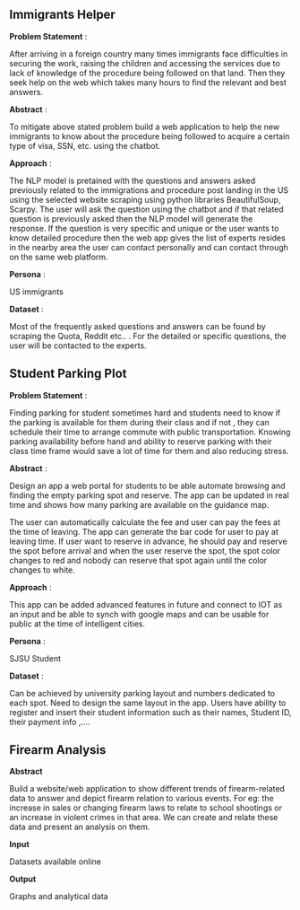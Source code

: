 
## Immigrants Helper

**Problem Statement** : 

After arriving in a foreign country many times immigrants face difficulties in securing the work, raising the children and accessing the services due to lack of knowledge of the procedure being followed on that land. Then they seek help on the web which takes many hours to find the relevant and best answers.

**Abstract** : 

To mitigate above stated problem build a web application to help the new immigrants to know about the procedure being followed to acquire a certain type of visa, SSN, etc. using the chatbot.

**Approach** :

The NLP model is pretained with the questions and answers asked previously related to the immigrations and procedure post landing in the US using the selected website scraping using python libraries BeautifulSoup, Scarpy. The user will ask the question using the chatbot and if that related question is previously asked then the NLP model will generate the response. If the question is very specific and unique or the user wants to know detailed procedure then the web app gives the list of experts resides in the nearby area the user can contact personally and can contact through on the same web platform. 

**Persona** :

US immigrants 

**Dataset** : 

Most of the frequently asked questions and answers can be found by scraping the Quota, Reddit etc.. . For the detailed or specific questions, the user will be contacted to the experts. 



## Student Parking Plot

**Problem Statement** : 

Finding parking for student sometimes hard and students need to know if the parking is available for them during their class and if not , they can schedule their time to arrange commute with public transportation. Knowing parking availability before hand and ability to reserve parking with their class time frame would save a lot of time for them and also reducing stress.


**Abstract** :

Design an app a web portal for students to be able automate browsing and finding the empty parking spot and reserve. The app can be updated in real time and shows how many parking are available on the guidance map.

The user can automatically calculate the fee and user can pay the fees at the time of leaving. The app can generate the bar code for user to pay at leaving time. If user want to reserve in advance, he should pay and reserve the spot before arrival and when the user reserve the spot, the spot color changes to red and nobody can reserve that spot again until the color changes to white.


**Approach** : 

This app can be added advanced features in future and connect to IOT as an input and be able to synch with google maps and can be usable for public at the time of intelligent cities. 


**Persona** :

SJSU Student

**Dataset** : 

Can be achieved by university parking layout and numbers dedicated to each spot. Need to design the same layout in the app. Users have ability to register and insert their student information such as their names, Student ID,  their payment info ,….



## Firearm Analysis

**Abstract**

Build a website/web application to show different trends of firearm-related data to answer and depict firearm relation to various events. For eg: the increase in sales or changing firearm laws to relate to school shootings or an increase in violent crimes in that area. We can create and relate these data and present an analysis on them.

**Input**

Datasets available online

**Output**

Graphs and analytical data
